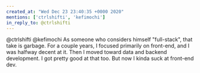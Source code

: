 ```yaml
---
created_at: "Wed Dec 23 23:40:35 +0000 2020"
mentions: ['ctrlshifti', 'kefimochi']
in_reply_to: @ctrlshifti
---
```


@ctrlshifti @kefimochi As someone who considers himself "full-stack", that take is garbage. For a couple years, I focused primarily on front-end, and I was halfway decent at it. Then I moved toward data and backend development. I got pretty good at that too. But now I kinda suck at front-end dev.